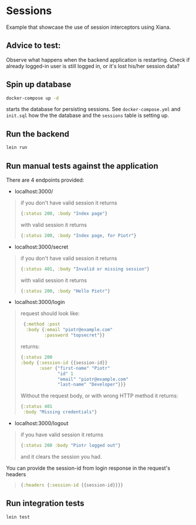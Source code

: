 # Sessions

Example that showcase the use of session interceptors using Xiana.

## Advice to test:

Observe what happens when the backend application is restarting. Check if already logged-in user is still logged in, or
it's lost his/her session data?

## Spin up database

```bash
docker-compose up -d
```

starts the database for persisting sessions. See `docker-compose.yml` and `init.sql` how the the database and
the `sessions` table is setting up.

## Run the backend

```bash 
lein run
```

## Run manual tests against the application

There are 4 endpoints provided:

- localhost:3000/

> if you don't have valid session it returns
>
> ```clojure
> {:status 200, :body "Index page"}
> ```
>
>with valid session it returns
>
> ```clojure
> {:status 200, :body "Index page, for Piotr"}
> ```

- localhost:3000/secret

> if you don't have valid session it returns
>
> ```clojure
> {:status 401, :body "Invalid or missing session"}
> ```
>
>with valid session it returns
>
> ```clojure
> {:status 200, :body "Hello Piotr"}
> ```

- localhost:3000/login

> request should look like:
>```clojure
>  {:method :post
>   :body {:email "piotr@example.com"
>          :password "topsecret"}}
>```
>returns:
>```clojure
>{:status 200
> :body {:session-id {{session-id}}
>        :user {"first-name" "Piotr"
>               "id" 1 
>               "email" "piotr@example.com"
>               "last-name" "Developer"}}}
>```
>
>Without the request body, or with wrong HTTP method it returns:
> ```clojure
> {:status 401
>  :body "Missing credentials"}
>```

- localhost:3000/logout

> if you have valid session it returns
>
> ```clojure
> {:status 200 :body "Piotr logged out"}
> ```
>
> and it clears the session you had.

You can provide the session-id from login response in the request's headers
> ```clojure
> {:headers {:session-id {{session-id}}}}
>```

## Run integration tests

```bash 
lein test
```
